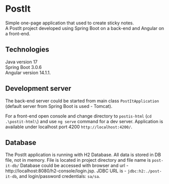 # PostIt
Simple one-page application that used to create sticky notes. </br>
A PostIt project developed using Spring Boot on a back-end and Angular on a front-end. </br>


## Technologies
Java version 17 </br>
Spring Boot 3.0.6</br>
Angular version 14.1.1.</br>


## Development server

The back-end server could be started from main class `PostItApplication` (default server from Spring Boot is used - Tomcat). </br>

For a front-end open console and change directory to `postis-html` (`cd .\postit-html\`) and use `ng serve` command for a dev server. 
Application is available under localhost port 4200 `http://localhost:4200/`. 

## Database

The PostIt application is running with H2 Database. All data is stored in DB file, not in memory. 
File is located in project directory and file name is `post-it-db/` 
Database could be accessed with browser and url - http://localhost:8080/h2-console/login.jsp.
JDBC URL is - `jdbc:h2:./post-it-db`, and login/password credentials: `sa/sa`.
